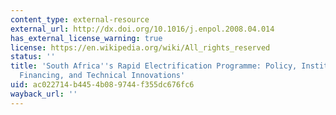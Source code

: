 ```yaml
---
content_type: external-resource
external_url: http://dx.doi.org/10.1016/j.enpol.2008.04.014
has_external_license_warning: true
license: https://en.wikipedia.org/wiki/All_rights_reserved
status: ''
title: 'South Africa''s Rapid Electrification Programme: Policy, Institutional, Planning,
  Financing, and Technical Innovations'
uid: ac022714-b445-4b08-9744-f355dc676fc6
wayback_url: ''
---
```

